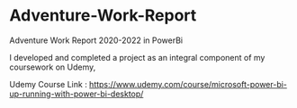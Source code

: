 # Adventure-Work-Report
 Adventure Work Report 2020-2022 in PowerBi

 
 I developed and completed a project as an integral component of my coursework on Udemy,

Udemy Course Link : 
https://www.udemy.com/course/microsoft-power-bi-up-running-with-power-bi-desktop/ 


